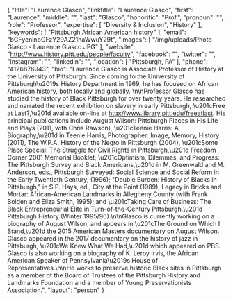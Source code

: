 {
  "title": "Laurence Glasco",
  "linktitle": "Laurence Glasco",
  "first": "Laurence",
  "middle": "",
  "last": "Glasco",
  "honorific": "Prof.",
  "pronoun": "",
  "role": "Professor",
  "expertise": [
    "Diversity & Inclusion",
    "History"
  ],
  "keywords": [
    "Pittsburgh African American history"
  ],
  "email": "bGFycnlnbGFzY29AZ21haWwuY29t",
  "images": [
    "/img/uploads/Photo-Glasco - Laurence Glasco.JPG"
  ],
  "website": "http://www.history.pitt.edu/people/faculty",
  "facebook": "",
  "twitter": "",
  "instagram": "",
  "linkedin": "",
  "location": [
    "Pittsburgh, PA"
  ],
  "phone": "4126876943",
  "bio": "Laurence Glasco is Associate Professor of History at the University of Pittsburgh. Since coming to the University of Pittsburgh\u2019s History Department in 1969, he has focused on African American history, both locally and globally. \n\nProfessor Glasco has studied the history of Black Pittsburgh for over twenty years. He researched and narrated the recent exhibition on slavery in early Pittsburgh, \u201cFree at Last?,\u201d available on-line at http://www.library.pitt.edu/freeatlast. His principal publications include August Wilson: Pittsburgh Places in His Life and Plays (2011, with Chris Rawson), \u201cTeenie Harris: A Biography,\u201d in Teenie Harris, Photographer: Image, Memory, History (2011), The W.P.A. History of the Negro in Pittsburgh (2004), \u201cSome Place Special: The Struggle for Civil Rights in Pittsburgh,\u201d Freedom Corner 2001 Memorial Booklet; \u201cOptimism, Dilemmas, and Progress: The Pittsburgh Survey and Black Americans,\u201d in M. Greenwald and M. Anderson, eds., Pittsburgh Surveyed: Social Science and Social Reform in the Early Twentieth Century, (1996); \"Double Burden: History of Blacks in Pittsburgh,\" in S.P. Hays, ed., City at the Point (1989), Legacy in Bricks and Mortar: African-American Landmarks in Allegheny County (with Frank Bolden and Eliza Smith, 1995); and \u201cTaking Care of Business: The Black Entrepreneurial Elite in Turn-of-the-Century Pittsburgh,\u201d Pittsburgh History (Winter 1995/96).\n\nGlasco is currently working on a biography of August Wilson, and appears in \u201cThe Ground on Which I Stand,\u201d the 2015 American Masters documentary on August Wilson. Glasco appeared in the 2017 documentary on the history of jazz in Pittsburgh, \u201cWe Knew What We Had,\u201d which appeared on PBS. Glasco is also working on a biography of K. Leroy Irvis, the African American Speaker of Pennsylvania\u2019s House of Representatives.\n\nHe works to preserve historic Black sites in Pittsburgh as a member of the Board of Trustees of the Pittsburgh History and Landmarks Foundation and a member of Young Preservationists Association.",
  "layout": "person"
}

